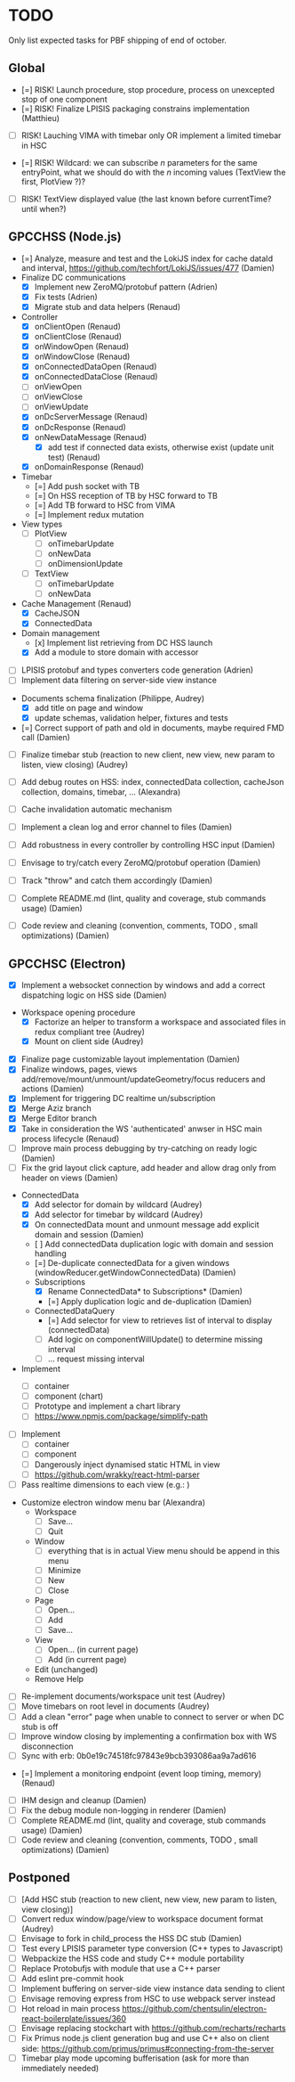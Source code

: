 # TODO

Only list expected tasks for PBF shipping of end of october.

## Global

* [=] RISK! Launch procedure, stop procedure, process on unexcepted stop of one component
* [=] RISK! Finalize LPISIS packaging constrains implementation (Matthieu)
* [ ] RISK! Lauching VIMA with timebar only OR implement a limited timebar in HSC
* [=] RISK! Wildcard: we can subscribe *n* parameters for the same entryPoint, what we should do with the *n* incoming values (TextView the first, PlotView ?)?
* [ ] RISK! TextView displayed value (the last known before currentTime? until when?)

## GPCCHSS (Node.js)

* [=] Analyze, measure and test and the LokiJS index for cache dataId and interval, https://github.com/techfort/LokiJS/issues/477 (Damien)
* Finalize DC communications
  - [x] Implement new ZeroMQ/protobuf pattern (Adrien)
  - [x] Fix tests (Adrien)
  - [x] Migrate stub and data helpers (Renaud)
* Controller
  * [x] onClientOpen (Renaud)
  * [x] onClientClose (Renaud)
  * [x] onWindowOpen (Renaud)
  * [x] onWindowClose (Renaud)
  * [x] onConnectedDataOpen (Renaud)
  * [x] onConnectedDataClose (Renaud)
  * [ ] onViewOpen
  * [ ] onViewClose
  * [ ] onViewUpdate
  * [x] onDcServerMessage (Renaud)
  * [x] onDcResponse (Renaud)
  * [x] onNewDataMessage (Renaud)
    - [x] add test if connected data exists, otherwise exist (update unit test) (Renaud)
  * [x] onDomainResponse (Renaud)
* Timebar
  * [=] Add push socket with TB
  * [=] On HSS reception of TB by HSC forward to TB
  * [=] Add TB forward to HSC from VIMA
  * [=] Implement redux mutation
* View types
  * [ ] PlotView
    - [ ] onTimebarUpdate
    - [ ] onNewData
    - [ ] onDimensionUpdate
  * [ ] TextView
    - [ ] onTimebarUpdate
    - [ ] onNewData
* Cache Management (Renaud)
  - [x] CacheJSON
  - [x] ConnectedData
* Domain management
  - [x] Implement list retrieving from DC HSS launch
  - [x] Add a module to store domain with accessor
* [ ] LPISIS protobuf and types converters code generation (Adrien)
* [ ] Implement data filtering on server-side view instance
* Documents schema finalization (Philippe, Audrey)
  - [x] add title on page and window
  - [x] update schemas, validation helper, fixtures and tests
* [=] Correct support of path and oId in documents, maybe required FMD call (Damien)
* [ ] Finalize timebar stub (reaction to new client, new view, new param to listen, view closing) (Audrey)
* [ ] Add debug routes on HSS: index, connectedData collection, cacheJson collection, domains, timebar, ... (Alexandra)

* [ ] Cache invalidation automatic mechanism

* [ ] Implement a clean log and error channel to files (Damien)
* [ ] Add robustness in every controller by controlling HSC input (Damien)
* [ ] Envisage to try/catch every ZeroMQ/protobuf operation (Damien)
* [ ] Track "throw" and catch them accordingly (Damien)
* [ ] Complete README.md (lint, quality and coverage, stub  commands usage) (Damien)
* [ ] Code review and cleaning (convention, comments, TODO , small optimizations) (Damien)

## GPCCHSC (Electron)

* [x] Implement a websocket connection by windows and add a correct dispatching logic on HSS side (Damien)
* Workspace opening procedure
  - [x] Factorize an helper to transform a workspace and associated files in redux compliant tree (Audrey)
  - [x] Mount on client side (Audrey)
* [x] Finalize page customizable layout implementation (Damien)
* [x] Finalize windows, pages, views add/remove/mount/unmount/updateGeometry/focus reducers and actions (Damien)
* [x] Implement <ConnectedDataContainer/> for triggering DC realtime un/subscription
* [x] Merge Aziz branch
* [x] Merge Editor branch
* [x] Take in consideration the WS 'authenticated' anwser in HSC main process lifecycle (Renaud)
* [ ] Improve main process debugging by try-catching on ready logic (Damien)
* [ ] Fix the grid layout click capture, add header and allow drag only from header on views (Damien)
* ConnectedData
  - [x] Add selector for domain by wildcard (Audrey)
  - [x] Add selector for timebar by wildcard (Audrey)
  - [x] On connectedData mount and unmount message add explicit domain and session (Damien)
  - [ ] Add connectedData duplication logic with domain and session handling
  - [=] De-duplicate connectedData for a given windows (windowReducer.getWindowConnectedData) (Damien)
  - Subscriptions
    - [x] Rename ConnectedData* to Subscriptions* (Damien)
    - [=] Apply duplication logic and de-duplication (Damien)
  - ConnectedDataQuery
    - [=] Add selector for view to retrieves list of interval to display (connectedData)  
    - [ ] Add logic on componentWillUpdate() to determine missing interval
    - [ ] ... request missing interval
* Implement <PlotView/>
  - [ ] container
  - [ ] component (chart)
  - [ ] Prototype and implement a chart library
  - [ ] https://www.npmjs.com/package/simplify-path
* [ ] Implement <TextView/>
  - [ ] container
  - [ ] component
  - [ ] Dangerously inject dynamised static HTML in view
  - [ ] https://github.com/wrakky/react-html-parser
* [ ] Pass realtime dimensions to each view (e.g.: <WithProvider/>)
* Customize electron window menu bar (Alexandra)
  - Workspace
    - [ ] Save...
    - [ ] Quit
  - Window
    - [ ] everything that is in actual View menu should be append in this menu
    - [ ] Minimize
    - [ ] New
    - [ ] Close
  - Page
    - [ ] Open...
    - [ ] Add
    - [ ] Save...
  - View
    - [ ] Open... (in current page)
    - [ ] Add (in current page)
  - Edit (unchanged)
  - Remove Help
* [ ] Re-implement documents/workspace unit test (Audrey)
* [ ] Move timebars on root level in documents (Audrey)
* [ ] Add a clean "error" page when unable to connect to server or when DC stub is off
* [ ] Improve window closing by implementing a confirmation box with WS disconnection
* [ ] Sync with erb: 0b0e19c74518fc97843e9bcb393086aa9a7ad616
* [=] Implement a monitoring endpoint (event loop timing, memory) (Renaud)
* [ ] IHM design and cleanup (Damien)
* [ ] Fix the debug module non-logging in renderer (Damien)
* [ ] Complete README.md (lint, quality and coverage, stub  commands usage) (Damien)
* [ ] Code review and cleaning (convention, comments, TODO , small optimizations) (Damien)

## Postponed

* [ ] [Add HSC stub (reaction to new client, new view, new param to listen, view closing)]
* [ ] Convert redux window/page/view to workspace document format (Audrey)
* [ ] Envisage to fork in child_process the HSS DC stub (Damien)
* [ ] Test every LPISIS parameter type conversion (C++ types to Javascript)
* [ ] Webpackize the HSS code and study C++ module portability
* [ ] Replace Protobufjs with module that use a C++ parser
* [ ] Add eslint pre-commit hook
* [ ] Implement buffering on server-side view instance data sending to client
* [ ] Envisage removing express from HSC to use webpack server instead
* [ ] Hot reload in main process https://github.com/chentsulin/electron-react-boilerplate/issues/360
* [ ] Envisage replacing stockchart with https://github.com/recharts/recharts
* [ ] Fix Primus node.js client generation bug and use C++ also on client side: https://github.com/primus/primus#connecting-from-the-server
* [ ] Timebar play mode upcoming bufferisation (ask for more than immediately needed)